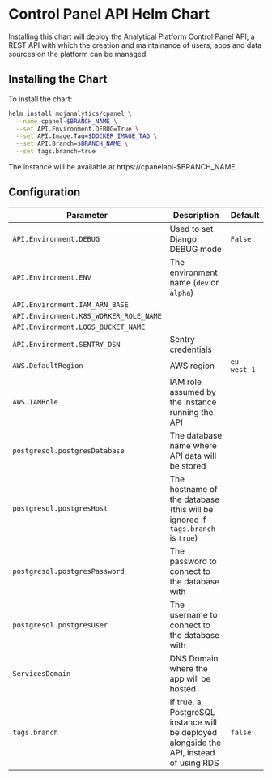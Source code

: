 # Control Panel API Helm Chart

Installing this chart will deploy the Analytical Platform Control Panel API, a
REST API with which the creation and maintainance of users, apps and data
sources on the platform can be managed.


## Installing the Chart

To install the chart:

```bash
helm install mojanalytics/cpanel \
  --name cpanel-$BRANCH_NAME \
  --set API.Environment.DEBUG=True \
  --set API.Image.Tag=$DOCKER_IMAGE_TAG \
  --set API.Branch=$BRANCH_NAME \
  --set tags.branch=true
```

The instance will be available at https://cpanelapi-$BRANCH_NAME.<ServicesDomain>.


## Configuration

| Parameter  | Description     | Default |
| ---------- | --------------- | ------- |
| `API.Environment.DEBUG` | Used to set Django DEBUG mode | `False` |
| `API.Environment.ENV` | The environment name (`dev` or `alpha`) | |
| `API.Environment.IAM_ARN_BASE` | | |
| `API.Environment.K8S_WORKER_ROLE_NAME` | | |
| `API.Environment.LOGS_BUCKET_NAME` | | |
| `API.Environment.SENTRY_DSN` | Sentry credentials | |
| `AWS.DefaultRegion` | AWS region | `eu-west-1` |
| `AWS.IAMRole` | IAM role assumed by the instance running the API | |
| `postgresql.postgresDatabase` | The database name where API data will be stored | |
| `postgresql.postgresHost` | The hostname of the database (this will be ignored if `tags.branch` is `true`) | |
| `postgresql.postgresPassword` | The password to connect to the database with | |
| `postgresql.postgresUser` | The username to connect to the database with | |
| `ServicesDomain` | DNS Domain where the app will be hosted | |
| `tags.branch` | If true, a PostgreSQL instance will be deployed alongside the API, instead of using RDS | `false` |
